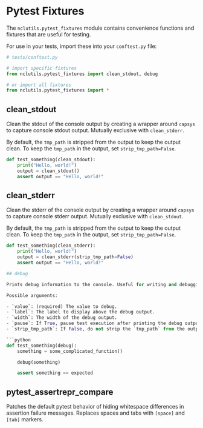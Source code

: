 # Pytest Fixtures

The `nclutils.pytest_fixtures` module contains convenience functions and fixtures that are useful for testing.

For use in your tests, import these into your `conftest.py` file:

```python
# tests/conftest.py

# import specific fixtures
from nclutils.pytest_fixtures import clean_stdout, debug

# or import all fixtures
from nclutils.pytest_fixtures import *
```

## clean_stdout

Clean the stdout of the console output by creating a wrapper around `capsys` to capture console stdout output. Mutually exclusive with `clean_stderr`.

By default, the `tmp_path` is stripped from the output to keep the output clean. To keep the `tmp_path` in the output, set `strip_tmp_path=False`.

```python
def test_something(clean_stdout):
    print("Hello, world!")
    output = clean_stdout()
    assert output == "Hello, world!"
```

## clean_stderr

Clean the stderr of the console output by creating a wrapper around `capsys` to capture console stderr output. Mutually exclusive with `clean_stdout`.

By default, the `tmp_path` is stripped from the output to keep the output clean. To keep the `tmp_path` in the output, set `strip_tmp_path=False`.

````python
def test_something(clean_stderr):
    print("Hello, world!")
    output = clean_stderr(strip_tmp_path=False)
    assert output == "Hello, world!"

## debug

Prints debug information to the console. Useful for writing and debugging tests. By default, the `tmp_path` is stripped from the output to keep the output clean.

Possible arguments:

- `value`: (required) The value to debug.
- `label`: The label to display above the debug output.
- `width`: The width of the debug output.
- `pause`: If True, pause test execution after printing the debug output.
- `strip_tmp_path`: If False, do not strip the `tmp_path` from the output.

```python
def test_something(debug):
    something = some_complicated_function()

    debug(something)

    assert something == expected
````

## pytest_assertrepr_compare

Patches the default pytest behavior of hiding whitespace differences in assertion failure messages. Replaces spaces and tabs with `[space]` and `[tab]` markers.
